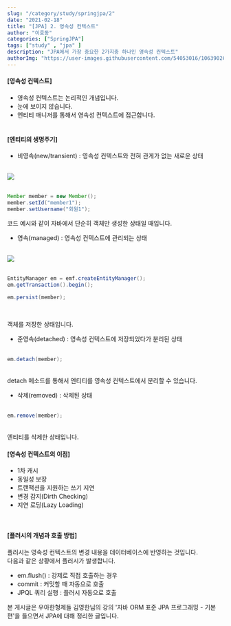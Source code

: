 ```yaml
---
slug: "/category/study/springjpa/2"
date: "2021-02-18"
title: "[JPA] 2. 영속성 컨텍스트"
author: "이효동"
categories: ["SpringJPA"]
tags: ["study" , "jpa" ]
description: "JPA에서 가장 중요한 2가지중 하나인 영속성 컨텍스트"
authorImg: "https://user-images.githubusercontent.com/54053016/106390261-d4693200-642a-11eb-8ac8-eb8203cf74b9.png"
---
```



#### [영속성 컨텍스트]
- 영속성 컨텍스트는 논리적인 개념입니다.
- 눈에 보이지 않습니다.
- 엔티티 매니저를 통해서 영속성 컨텍스트에 접근합니다.
<br><br>

#### [엔티티의 생명주기]
- 비영속(new/transient) : 영속성 컨텍스트와 전혀 관게가 없는 새로운 상태<br><br>

<img src="https://user-images.githubusercontent.com/54053016/108305406-3d072b80-71ed-11eb-817c-54a4b108155f.png" style="width:50px, height:50px" ><br><br>

```java
Member member = new Member();
member.setId("member1");
member.setUsername("회원1");
```

코드 예시와 같이 자바에서 단순히 객체만 생성한 상태일 때입니다.<br>

- 영속(managed) : 영속성 컨텍스트에 관리되는 상태<br><br>

<img src="https://user-images.githubusercontent.com/54053016/108305756-0e3d8500-71ee-11eb-9341-2b550175abe8.png" style="width:50px, height:50px"><br><br>

```java
EntityManager em = emf.createEntityManager();
em.getTransaction().begin();

em.persist(member);
```
<br>

객체를 저장한 상태입니다.<br>

- 준영속(detached) : 영속성 컨텍스트에 저장되었다가 분리된 상태
<br><br>

```java
em.detach(member);
```
<br>
detach 메소드를 통해서 엔티티를 영속성 컨텍스트에서 분리할 수 있습니다.

- 삭제(removed) : 삭제된 상태
<br><br>

```java
em.remove(member);
```
<br>
엔티티를 삭제한 상태입니다.
<br>

#### [영속성 컨텍스트의 이점]
- 1차 캐시
- 동일성 보장
- 트랜잭션을 지원하는 쓰기 지연
- 변경 감지(Dirth Checking)
- 지연 로딩(Lazy Loading)
<br>

#### [플러시의 개념과 호출 방법]<br>
플러시는 영속성 컨텍스트의 변경 내용을 데이터베이스에 반영하는 것입니다.<br>
다음과 같은 상황에서 플러시가 발생합니다.<br>
- em.flush() : 강제로 직접 호출하는 경우
- commit : 커밋할 때 자동으로 호출
- JPQL 쿼리 실행 : 플러시 자동으로 호출


 본 게시글은 우아한형제들 김영한님의 강의 '자바 ORM 표준 JPA 프로그래밍 - 기본편'을 들으면서 JPA에 대해 정리한 글입니다.<br>